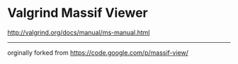 # Valgrind Massif Viewer

http://valgrind.org/docs/manual/ms-manual.html

---

orginally forked from https://code.google.com/p/massif-view/
